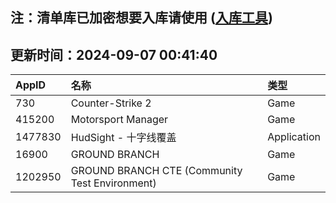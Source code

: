 ## 注：清单库已加密想要入库请使用 ([入库工具](https://github.com/BlankTMing/ManifestAutoUpdate/releases))

## 更新时间：2024-09-07 00:41:40
| AppID | 名称 | 类型  |
| :-------------------- | :----------------------------- | :----------- |
| 730 | Counter-Strike 2| Game |
| 415200 | Motorsport Manager| Game |
| 1477830 | HudSight - 十字线覆盖| Application |
| 16900 | GROUND BRANCH| Game |
| 1202950 | GROUND BRANCH CTE (Community Test Environment)| Game |
